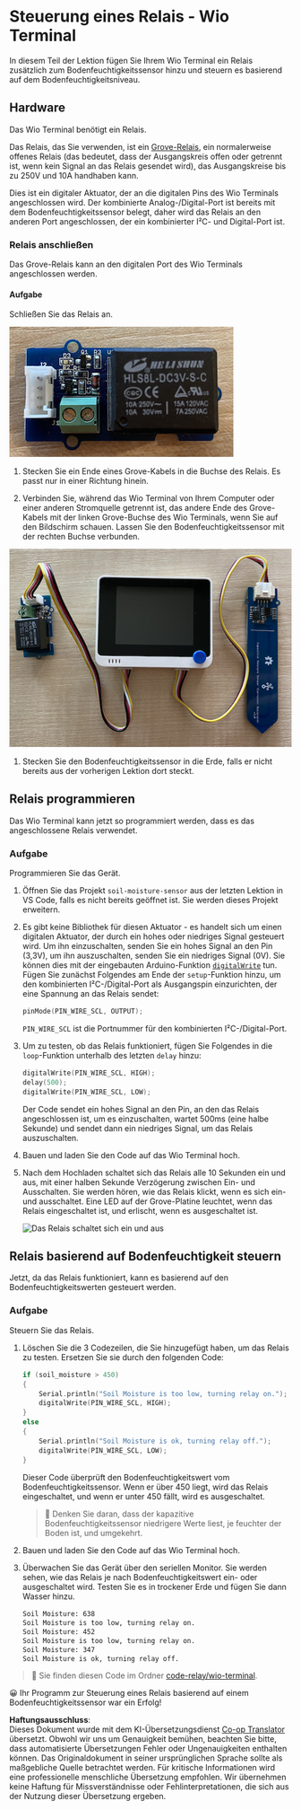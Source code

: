 <!--
CO_OP_TRANSLATOR_METADATA:
{
  "original_hash": "f3c5d8afa2ef6a0b425ef8ff20615cb4",
  "translation_date": "2025-08-25T21:27:16+00:00",
  "source_file": "2-farm/lessons/3-automated-plant-watering/wio-terminal-relay.md",
  "language_code": "de"
}
-->
# Steuerung eines Relais - Wio Terminal

In diesem Teil der Lektion fügen Sie Ihrem Wio Terminal ein Relais zusätzlich zum Bodenfeuchtigkeitssensor hinzu und steuern es basierend auf dem Bodenfeuchtigkeitsniveau.

## Hardware

Das Wio Terminal benötigt ein Relais.

Das Relais, das Sie verwenden, ist ein [Grove-Relais](https://www.seeedstudio.com/Grove-Relay.html), ein normalerweise offenes Relais (das bedeutet, dass der Ausgangskreis offen oder getrennt ist, wenn kein Signal an das Relais gesendet wird), das Ausgangskreise bis zu 250V und 10A handhaben kann.

Dies ist ein digitaler Aktuator, der an die digitalen Pins des Wio Terminals angeschlossen wird. Der kombinierte Analog-/Digital-Port ist bereits mit dem Bodenfeuchtigkeitssensor belegt, daher wird das Relais an den anderen Port angeschlossen, der ein kombinierter I²C- und Digital-Port ist.

### Relais anschließen

Das Grove-Relais kann an den digitalen Port des Wio Terminals angeschlossen werden.

#### Aufgabe

Schließen Sie das Relais an.

![Ein Grove-Relais](../../../../../translated_images/grove-relay.d426958ca210fbd0fb7983d7edc069d46c73a8b0a099d94797bd756f7b6bb6be.de.png)

1. Stecken Sie ein Ende eines Grove-Kabels in die Buchse des Relais. Es passt nur in einer Richtung hinein.

1. Verbinden Sie, während das Wio Terminal von Ihrem Computer oder einer anderen Stromquelle getrennt ist, das andere Ende des Grove-Kabels mit der linken Grove-Buchse des Wio Terminals, wenn Sie auf den Bildschirm schauen. Lassen Sie den Bodenfeuchtigkeitssensor mit der rechten Buchse verbunden.

![Das Grove-Relais ist mit der linken Buchse verbunden, und der Bodenfeuchtigkeitssensor ist mit der rechten Buchse verbunden](../../../../../translated_images/wio-relay-and-soil-moisture-sensor.ed722202d42babe0be5f4518cf13e8c2c81e8df21d37839266cbdb60cf30172d.de.png)

1. Stecken Sie den Bodenfeuchtigkeitssensor in die Erde, falls er nicht bereits aus der vorherigen Lektion dort steckt.

## Relais programmieren

Das Wio Terminal kann jetzt so programmiert werden, dass es das angeschlossene Relais verwendet.

### Aufgabe

Programmieren Sie das Gerät.

1. Öffnen Sie das Projekt `soil-moisture-sensor` aus der letzten Lektion in VS Code, falls es nicht bereits geöffnet ist. Sie werden dieses Projekt erweitern.

2. Es gibt keine Bibliothek für diesen Aktuator - es handelt sich um einen digitalen Aktuator, der durch ein hohes oder niedriges Signal gesteuert wird. Um ihn einzuschalten, senden Sie ein hohes Signal an den Pin (3,3V), um ihn auszuschalten, senden Sie ein niedriges Signal (0V). Sie können dies mit der eingebauten Arduino-Funktion [`digitalWrite`](https://www.arduino.cc/reference/en/language/functions/digital-io/digitalwrite/) tun. Fügen Sie zunächst Folgendes am Ende der `setup`-Funktion hinzu, um den kombinierten I²C-/Digital-Port als Ausgangspin einzurichten, der eine Spannung an das Relais sendet:

    ```cpp
    pinMode(PIN_WIRE_SCL, OUTPUT);
    ```

    `PIN_WIRE_SCL` ist die Portnummer für den kombinierten I²C-/Digital-Port.

1. Um zu testen, ob das Relais funktioniert, fügen Sie Folgendes in die `loop`-Funktion unterhalb des letzten `delay` hinzu:

    ```cpp
    digitalWrite(PIN_WIRE_SCL, HIGH);
    delay(500);
    digitalWrite(PIN_WIRE_SCL, LOW);
    ```

    Der Code sendet ein hohes Signal an den Pin, an den das Relais angeschlossen ist, um es einzuschalten, wartet 500ms (eine halbe Sekunde) und sendet dann ein niedriges Signal, um das Relais auszuschalten.

1. Bauen und laden Sie den Code auf das Wio Terminal hoch.

1. Nach dem Hochladen schaltet sich das Relais alle 10 Sekunden ein und aus, mit einer halben Sekunde Verzögerung zwischen Ein- und Ausschalten. Sie werden hören, wie das Relais klickt, wenn es sich ein- und ausschaltet. Eine LED auf der Grove-Platine leuchtet, wenn das Relais eingeschaltet ist, und erlischt, wenn es ausgeschaltet ist.

    ![Das Relais schaltet sich ein und aus](../../../../../images/relay-turn-on-off.gif)

## Relais basierend auf Bodenfeuchtigkeit steuern

Jetzt, da das Relais funktioniert, kann es basierend auf den Bodenfeuchtigkeitswerten gesteuert werden.

### Aufgabe

Steuern Sie das Relais.

1. Löschen Sie die 3 Codezeilen, die Sie hinzugefügt haben, um das Relais zu testen. Ersetzen Sie sie durch den folgenden Code:

    ```cpp
    if (soil_moisture > 450)
    {
        Serial.println("Soil Moisture is too low, turning relay on.");
        digitalWrite(PIN_WIRE_SCL, HIGH);
    }
    else
    {
        Serial.println("Soil Moisture is ok, turning relay off.");
        digitalWrite(PIN_WIRE_SCL, LOW);
    }
    ```

    Dieser Code überprüft den Bodenfeuchtigkeitswert vom Bodenfeuchtigkeitssensor. Wenn er über 450 liegt, wird das Relais eingeschaltet, und wenn er unter 450 fällt, wird es ausgeschaltet.

    > 💁 Denken Sie daran, dass der kapazitive Bodenfeuchtigkeitssensor niedrigere Werte liest, je feuchter der Boden ist, und umgekehrt.

1. Bauen und laden Sie den Code auf das Wio Terminal hoch.

1. Überwachen Sie das Gerät über den seriellen Monitor. Sie werden sehen, wie das Relais je nach Bodenfeuchtigkeitswert ein- oder ausgeschaltet wird. Testen Sie es in trockener Erde und fügen Sie dann Wasser hinzu.

    ```output
    Soil Moisture: 638
    Soil Moisture is too low, turning relay on.
    Soil Moisture: 452
    Soil Moisture is too low, turning relay on.
    Soil Moisture: 347
    Soil Moisture is ok, turning relay off.
    ```

> 💁 Sie finden diesen Code im Ordner [code-relay/wio-terminal](../../../../../2-farm/lessons/3-automated-plant-watering/code-relay/wio-terminal).

😀 Ihr Programm zur Steuerung eines Relais basierend auf einem Bodenfeuchtigkeitssensor war ein Erfolg!

**Haftungsausschluss**:  
Dieses Dokument wurde mit dem KI-Übersetzungsdienst [Co-op Translator](https://github.com/Azure/co-op-translator) übersetzt. Obwohl wir uns um Genauigkeit bemühen, beachten Sie bitte, dass automatisierte Übersetzungen Fehler oder Ungenauigkeiten enthalten können. Das Originaldokument in seiner ursprünglichen Sprache sollte als maßgebliche Quelle betrachtet werden. Für kritische Informationen wird eine professionelle menschliche Übersetzung empfohlen. Wir übernehmen keine Haftung für Missverständnisse oder Fehlinterpretationen, die sich aus der Nutzung dieser Übersetzung ergeben.